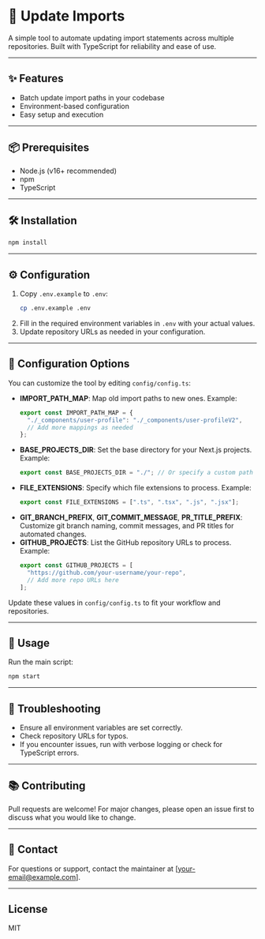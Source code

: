 # 🚀 Update Imports

A simple tool to automate updating import statements across multiple repositories. Built with TypeScript for reliability and ease of use.

---

## ✨ Features

- Batch update import paths in your codebase
- Environment-based configuration
- Easy setup and execution

---

## 📦 Prerequisites

- Node.js (v16+ recommended)
- npm
- TypeScript

---

## 🛠️ Installation

```bash
npm install
```

---

## ⚙️ Configuration

1. Copy `.env.example` to `.env`:
   ```bash
   cp .env.example .env
   ```
2. Fill in the required environment variables in `.env` with your actual values.
3. Update repository URLs as needed in your configuration.

---

## 🔧 Configuration Options

You can customize the tool by editing `config/config.ts`:

- **IMPORT_PATH_MAP**: Map old import paths to new ones. Example:
  ```ts
  export const IMPORT_PATH_MAP = {
    "./_components/user-profile": "./_components/user-profileV2",
    // Add more mappings as needed
  };
  ```
- **BASE_PROJECTS_DIR**: Set the base directory for your Next.js projects. Example:
  ```ts
  export const BASE_PROJECTS_DIR = "./"; // Or specify a custom path
  ```
- **FILE_EXTENSIONS**: Specify which file extensions to process. Example:
  ```ts
  export const FILE_EXTENSIONS = [".ts", ".tsx", ".js", ".jsx"];
  ```
- **GIT_BRANCH_PREFIX**, **GIT_COMMIT_MESSAGE**, **PR_TITLE_PREFIX**: Customize git branch naming, commit messages, and PR titles for automated changes.
- **GITHUB_PROJECTS**: List the GitHub repository URLs to process. Example:
  ```ts
  export const GITHUB_PROJECTS = [
    "https://github.com/your-username/your-repo",
    // Add more repo URLs here
  ];
  ```

Update these values in `config/config.ts` to fit your workflow and repositories.

---

## 🚀 Usage

Run the main script:

```bash
npm start
```

---

## 📝 Troubleshooting

- Ensure all environment variables are set correctly.
- Check repository URLs for typos.
- If you encounter issues, run with verbose logging or check for TypeScript errors.

---

## 📚 Contributing

Pull requests are welcome! For major changes, please open an issue first to discuss what you would like to change.

---

## 📧 Contact

For questions or support, contact the maintainer at [your-email@example.com].

---

## License

MIT
